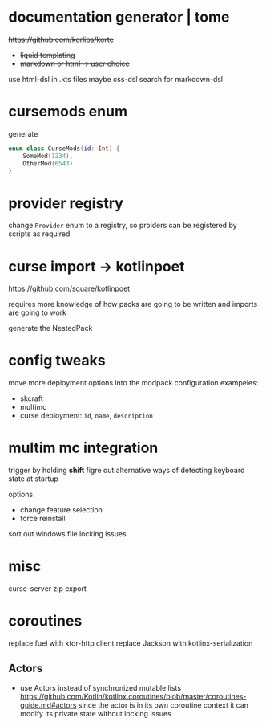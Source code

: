 # documentation generator | tome

<s>
https://github.com/korlibs/korte

- liquid templating
- markdown or html -> user choice
</s>

use html-dsl in .kts files
maybe css-dsl
search for markdown-dsl

# cursemods enum

generate 
```kotlin
enum class CurseMods(id: Int) {
    SomeMod(1234),
    OtherMod(6543)
}
```

# provider registry

change `Provider` enum to a registry, so proiders can be registered by scripts as required

# curse import -> kotlinpoet
https://github.com/square/kotlinpoet

requires more knowledge of how packs are going to be written
and imports are going to work

generate the NestedPack

# config tweaks

move more deployment options into the modpack configuration
exampeles:
 - skcraft
 - multimc
 - curse
   deployment: `id`, `name`, `description`

# multim mc integration

trigger by holding **shift**
figre out alternative ways of detecting keyboard state at startup

options:
  - change feature selection
  - force reinstall
  
  
sort out windows file locking issues


# misc

curse-server zip export

# coroutines

replace fuel with ktor-http client
replace Jackson with kotlinx-serialization

## Actors
- use Actors instead of synchronized mutable lists
https://github.com/Kotlin/kotlinx.coroutines/blob/master/coroutines-guide.md#actors
since the actor is in its own coroutine context it can modify its private state without locking issues
